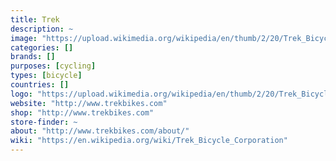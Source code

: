```yaml
---
title: Trek
description: ~
image: "https://upload.wikimedia.org/wikipedia/en/thumb/2/20/Trek_Bicycle_Corporation_logo.svg/220px-Trek_Bicycle_Corporation_logo.svg.png"
categories: []
brands: []
purposes: [cycling]
types: [bicycle]
countries: []
logo: "https://upload.wikimedia.org/wikipedia/en/thumb/2/20/Trek_Bicycle_Corporation_logo.svg/220px-Trek_Bicycle_Corporation_logo.svg.png"
website: "http://www.trekbikes.com"
shop: "http://www.trekbikes.com"
store-finder: ~
about: "http://www.trekbikes.com/about/"
wiki: "https://en.wikipedia.org/wiki/Trek_Bicycle_Corporation"
---
```

